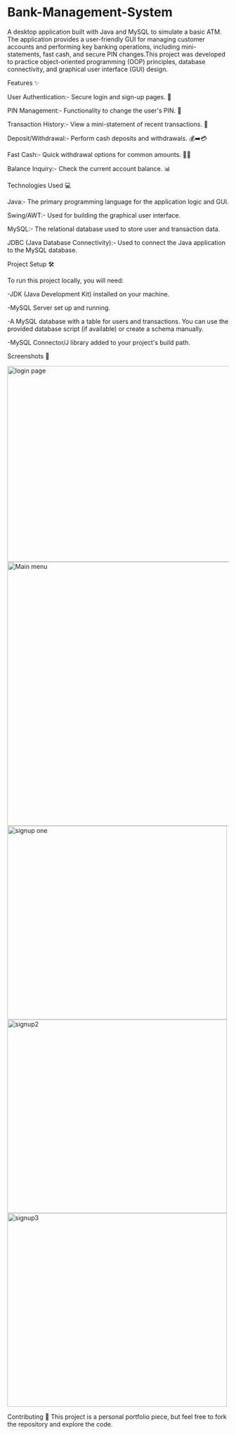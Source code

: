 
# Bank-Management-System
A desktop application built with Java and MySQL to simulate a basic ATM. The application provides a user-friendly GUI for managing customer accounts and performing key banking operations, including mini-statements, fast cash, and secure PIN changes.This project was developed to practice object-oriented programming (OOP) principles, database connectivity, and graphical user interface (GUI) design.

Features ✨

User Authentication:- Secure login and sign-up pages. 🔐

PIN Management:- Functionality to change the user's PIN. 🔑

Transaction History:- View a mini-statement of recent transactions. 📜

Deposit/Withdrawal:- Perform cash deposits and withdrawals. 💰➡️💳

Fast Cash:- Quick withdrawal options for common amounts. 💨💵

Balance Inquiry:- Check the current account balance. 📊


Technologies Used 💻

Java:- The primary programming language for the application logic and GUI.

Swing/AWT:- Used for building the graphical user interface.

MySQL:- The relational database used to store user and transaction data.

JDBC (Java Database Connectivity):- Used to connect the Java application to the MySQL database.


Project Setup 🛠️

To run this project locally, you will need:

-JDK (Java Development Kit) installed on your machine.

-MySQL Server set up and running.

-A MySQL database with a table for users and transactions. You can use the provided database script (if available) or create a schema manually.

-MySQL Connector/J library added to your project's build path.


Screenshots 📸

<img width="600" height="445" alt="login page" src="https://github.com/user-attachments/assets/e677fca5-683c-4a16-a777-937fbeb72289" />



<img width="600" height="600" alt="Main menu" src="https://github.com/user-attachments/assets/0dba18df-a23a-40b8-b64e-e2336513ba3f" />



<img width="500" height="440" alt="signup one" src="https://github.com/user-attachments/assets/c7878371-b072-48ab-8e19-9c16aef5a5b0" />
<img width="500" height="440" alt="signup2" src="https://github.com/user-attachments/assets/10874980-98da-4f47-997d-d2f6a1c4cd6e" />
<img width="500" height="440" alt="signup3" src="https://github.com/user-attachments/assets/b6eef8f7-d37f-4ba3-b425-f38d52838935" />



Contributing 🤝
This project is a personal portfolio piece, but feel free to fork the repository and explore the code.
